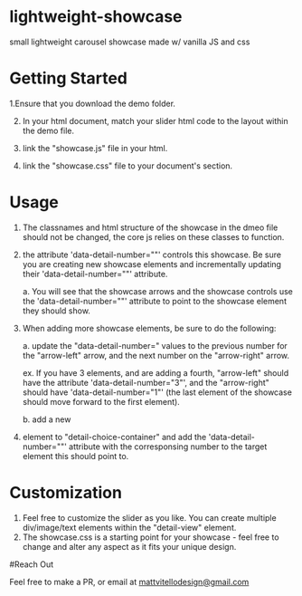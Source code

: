 # lightweight-showcase
small lightweight carousel showcase made w/ vanilla JS and css

# Getting Started

1.Ensure that you download the demo folder.

2. In your html document, match your slider html code to the layout within the demo file.

3. link the "showcase.js" file in your html.

4. link the "showcase.css" file to your document's <head> section.

# Usage
    
1. The classnames and html structure of the showcase in the dmeo file should not be changed, the core js relies on these classes to function.
2. the attribute 'data-detail-number=""' controls this showcase. Be sure you are creating new showcase elements and incrementally updating their 'data-detail-number=""' attribute.
    
    a. You will see that the showcase arrows and the showcase controls use the 'data-detail-number=""' attribute to point to the showcase element they should show.
    
3. When adding more showcase elements, be sure to do the following: 
    
    a. update the "data-detail-number=" values to the previous number for the "arrow-left" arrow, and the next number on the "arrow-right" arrow.
    
      ex. If you have 3 elements, and are adding a fourth, "arrow-left" should have the attribute 'data-detail-number="3"', and the "arrow-right" should have 'data-detail-number="1"' (the last element of the showcase should move forward to the first element).
    
    b. add a new <li> element to "detail-choice-container" and add the 'data-detail-number=""' attribute with the corresponsing number to the target element this should point to.
    


# Customization
    
1. Feel free to customize the slider as you like. You can create multiple div/image/text elements within the "detail-view" element.
2. The showcase.css is a starting point for your showcase - feel free to change and alter any aspect as it fits your unique design.
  
#Reach Out
    
Feel free to make a PR, or email at mattvitellodesign@gmail.com
